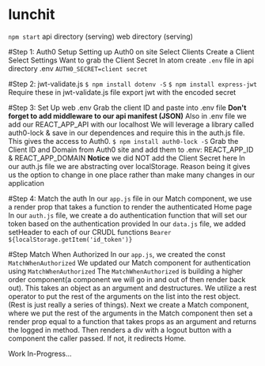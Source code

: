 # lunchit

`npm start`
api directory (serving)
web directory (serving)

#Step 1: Auth0 Setup
Setting up Auth0 on site
Select Clients
Create a Client
Select Settings
Want to grab the Client Secret
In atom create `.env` file in api directory
.env `AUTH0_SECRET=client secret`

#Step 2: jwt-validate.js
`$ npm install dotenv -S`
`$ npm install express-jwt`
Require these in jwt-validate.js file
export jwt with the encoded secret

#Step 3: Set Up web .env
Grab the client ID and paste into .env file
**Don't forget to add middleware to our api manifest (JSON)**
Also in .env file we add our REACT_APP_API with our localhost
We will leverage a library called auth0-lock & save in our dependences and require this in the auth.js file. This gives the access to Auth0.
`$ npm install auth0-lock -S`
Grab the Client ID and Domain from Auth0 site and add them to .env: REACT_APP_ID & REACT_APP_DOMAIN
**Notice** we did NOT add the Client Secret here
In our auth.js file we are abstracting over localStorage. Reason being it gives us the option to change in one place rather than make many changes in our application

#Step 4: Match the auth
In our `app.js` file in our Match component, we use a render prop that takes a function to render the authenticated Home page
In our `auth.js` file, we create a do authentication function that will set our token based on the authentication provided
In our `data.js` file, we added setHeader to each of our CRUDL functions ``Bearer ${localStorage.getItem('id_token')}``


#Step Match When Authorized
In our `app.js`, we created the const `MatchWhenAuthorized`
We updated our Match component for authentication using `MatchWhenAuthorized`
The `MatchWhenAuthorized` is building a higher order component(a component we will go in and out of then render back out). This takes an object as an argument and destructures. We utilize a rest operator to put the rest of the arguments on the list into the rest object. (Rest is just really a series of things).
Next we create a Match component, where we put the rest of the arguments in the Match component then set a render prop equal to a function that takes props as an argument and returns the logged in method. Then renders a div with a logout button with a component the caller passed. If not, it redirects Home.


Work In-Progress...
